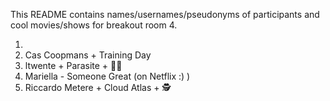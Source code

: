 This README contains names/usernames/pseudonyms of participants and cool movies/shows for breakout room 4.

1.
2. Cas Coopmans + Training Day  
3. ltwente + Parasite + 🏳️‍🌈
4. Mariella - Someone Great (on Netflix :) )
5. Riccardo Metere + Cloud Atlas + 🕵️  
